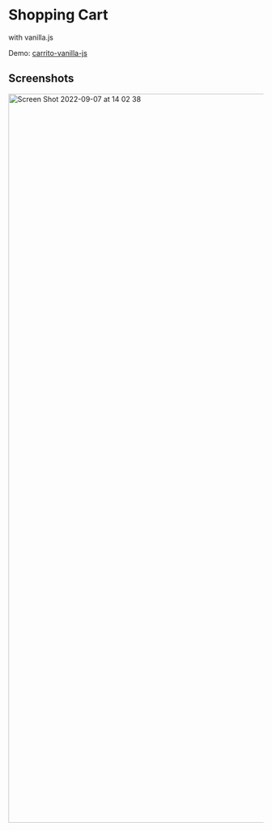# Shopping Cart 
with vanilla.js

Demo: <a href="https://marcosbort.github.io/carrito-vanilla-js/" target="_blank">carrito-vanilla-js</a>

## Screenshots
<img width="1440" alt="Screen Shot 2022-09-07 at 14 02 38" src="https://user-images.githubusercontent.com/86331998/188938359-e9a724b4-e14b-4c3c-86a1-8492474b21af.png">
